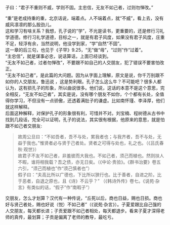 子曰：“君子不重则不威，学则不固。主忠信，无友不如己者，过则勿惮改。”

“重”是老成持重的重，北京话说，端着点。人不端着点，就“不威”，看上去，没有威风凛凛的那么股劲儿。  
这和学习有啥关系？我想，孔子说的“学”，不光是读书，更重要的，还是修行习礼学道德。修行习礼学道德，目标之一，就是有君子风度，如果没有君子风度，庄重不足，轻浮有余，当然说明，他没学到家，“学”自然“不固”。  
这一章的后三句，也见于《子罕》9.25，“无”做“毋”，“过则”作“过着”。  
“主忠信”，就是谋事必忠，说话算话，上面已经谈到。  
“无友不如己者，过者勿惮改”，不要跟不如自己的人交朋友，犯了错误不要害怕改正。  
“无友不如己者”，是此篇的大问题。因为从字面上理解，原文是说，你千万别跟不如你的人交朋友。鲁迅说 ，这是势利眼。孔子怎么这么牛？不可能吧？很多人都认为，这有损孔子的形象，所以曲说很多。他们说，这话的本意不是这个意思，完全相反，“无友不如己者”，其实是说，没有哪个朋友不如你，个个都有长处，全值得你学习，不但没有一点骄傲，还透着满肚子的谦虚。比如南怀瑾、李泽厚，他们就这样解释。  
后面这种解释，对保护孔子的形象很有利，可惜并不对。刘宝楠、程树德从古书中找到几段话，完全可以证明，孔子的说法，其实很有根据，他原来的意思，就是怕跟不如己者交朋友:    
> 故周公旦曰：“不如吾者，吾不与处，累我者也；与我齐者，吾不与处，无益于我也。”惟贤者必与贤于己者处。贤者之可得与处也，礼之也。（《吕氏春秋·观世》）   
>  故君子不友不如己者，非羞彼而大我也。不如己者，须己而植也。然则扶人不暇，谁将相我载？吾之债，亦无日矣。（《中论·贵验》。《群书治要》卷五六引，“须己而植也”作“须己慎者也”）  
> 假子曰：“夫高比所以广德也，下比所以狭行也。比于善者，自进之阶。比于恶者，自退之原也，且《诗》不云乎？” （《韩诗外传》卷七。《说苑·杂言》有类似的话，“假子”作“南暇子”）  

交朋友，怎么才划算？汉代有一种传说，“丘死以后，商也日益，赐也日损。商也好与贤己者处，赐也好说（悦）不如己者”（《说苑·杂言》）。子夏爱跟比自己强的人交朋友，每天都长进；子贡爱跟不如己者相处，每天都退步。看来子夏才深得老师的真传，最划算；子贡是偏离了老师的教导，最吃亏。  




